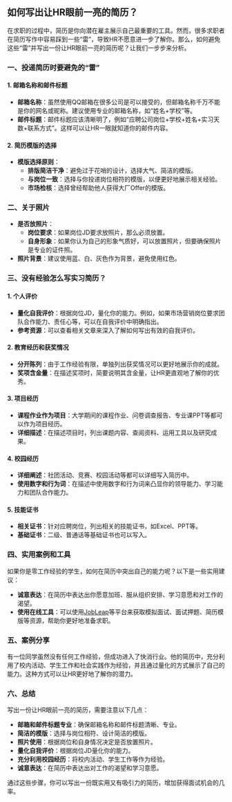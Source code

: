 ## 如何写出让HR眼前一亮的简历？

在求职的过程中，简历是你向潜在雇主展示自己最重要的工具。然而，很多求职者在简历写作中容易踩到一些“雷”，导致HR不愿意进一步了解你。那么，如何避免这些“雷”并写出一份让HR眼前一亮的简历呢？让我们一步步来分析。

### 一、投递简历时要避免的“雷”

#### 1. 邮箱名称和邮件标题

- **邮箱名称**：虽然使用QQ邮箱在很多公司是可以接受的，但邮箱名称千万不能是你的网名或昵称。建议使用专业的邮箱名称，如“姓名+学校”等。
- **邮件标题**：邮件标题应该清晰明了，例如“应聘公司岗位+学校+姓名+实习天数+联系方式”。这样可以让HR一眼就知道你的邮件内容。

#### 2. 简历模版的选择

- **模版选择原则**：
  - **排版简洁干净**：避免过于花哨的设计，选择大气、简洁的模版。
  - **与岗位一致**：选择与你投递岗位相符的模版，以便更好地展示相关经验。
  - **市场检核**：选择曾经帮助他人获得大厂Offer的模版。

### 二、关于照片

- **是否放照片**：
  - **岗位要求**：如果岗位JD要求放照片，那么必须放置。
  - **自身形象**：如果你认为自己的形象气质好，可以放置照片，但要确保照片是专业的证件照。
- **照片背景**：建议使用蓝、白、灰色作为背景，避免使用红色。

### 三、没有经验怎么写实习简历？

#### 1. 个人评价

- **量化自我评价**：根据岗位JD，量化你的能力。例如，如果市场营销岗位要求团队合作能力、责任心等，可以在自我评价中明确指出。
- **参考资源**：可以查看相关文章来深入了解如何写出有效的自我评价。

#### 2. 教育经历和获奖情况

- **分开陈列**：由于工作经验有限，单独列出获奖情况可以更好地展示你的成就。
- **奖项含金量**：在描述奖项时，简要说明其含金量，让HR更直观地了解你的优秀。

#### 3. 项目经历

- **课程作业作为项目**：大学期间的课程作业、问卷调查报告、专业课PPT等都可以作为项目经历。
- **详细描述**：在描述项目时，列出课题内容、查阅资料、运用工具以及研究成果。

#### 4. 校园经历

- **详细阐述**：社团活动、竞赛、校园活动等都可以详细写入简历中。
- **使用数字和行为词**：在描述中使用数字和行为词来凸显你的领导能力、学习能力和团队合作能力。

#### 5. 技能证书

- **相关证书**：针对应聘岗位，列出相关的技能证书，如Excel、PPT等。
- **基础证书**：二级、普通话等基础证书也可以写入。

### 四、实用案例和工具

如果你是零工作经验的学生，如何在简历中突出自己的能力呢？以下是一些实用建议：

- **诚意表达**：在简历中表达出你愿意加班、服从组织安排、学习意愿和对工作的渴望。
- **使用在线工具**：可以使用[JobLeap](https://www.jobleap.cn)等平台来获取模拟面试、面试押题、简历模版等资源，帮助你更好地准备求职。

### 五、案例分享

有一位同学虽然没有任何工作经验，但成功进入了快消行业。他的简历中，充分利用了校内活动、学生工作和社会实践作为经验，并且通过量化的方式展示了自己的能力。这种方式可以让HR更好地了解你的潜力。

### 六、总结

写出一份让HR眼前一亮的简历，需要注意以下几点：

- **邮箱和邮件标题专业**：确保邮箱名称和邮件标题清晰、专业。
- **简洁的模版**：选择与岗位相符、设计简洁的模版。
- **照片使用**：根据岗位和自身情况决定是否放置照片。
- **量化自我评价**：根据岗位JD量化你的能力。
- **充分利用校园经历**：将校内活动、学生工作等作为经验。
- **诚意表达**：在简历中表达出对工作的渴望和学习意愿。

通过这些步骤，你可以写出一份既实用又有吸引力的简历，增加获得面试机会的几率。